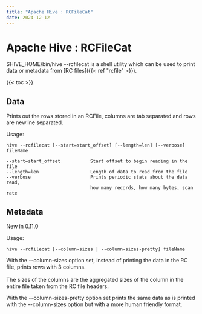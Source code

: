 ```yaml
---
title: "Apache Hive : RCFileCat"
date: 2024-12-12
---
```


# Apache Hive : RCFileCat

$HIVE_HOME/bin/hive --rcfilecat is a shell utility which can be used to print data or metadata from [RC files]({{< ref "rcfile" >}}).

{{< toc >}}

## Data

Prints out the rows stored in an RCFile, columns are tab separated and rows are newline separated.

Usage:

```
hive --rcfilecat [--start=start_offset] [--length=len] [--verbose] fileName

--start=start_offset           Start offset to begin reading in the file
--length=len                   Length of data to read from the file
--verbose                      Prints periodic stats about the data read,
                               how many records, how many bytes, scan rate

```

## Metadata

New in 0.11.0

Usage:

```
hive --rcfilecat [--column-sizes | --column-sizes-pretty] fileName

```

With the --column-sizes option set, instead of printing the data in the RC file, prints rows with 3 columns.  
 <column number> <uncompressed size> <compressed size>  
 The sizes of the columns are the aggregated sizes of the column in the entire file taken from the RC file headers.

With the --column-sizes-pretty option set prints the same data as is printed with the --column-sizes option but with a more human friendly format.

 

 

